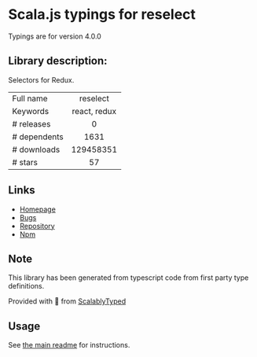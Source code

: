 
# Scala.js typings for reselect

Typings are for version 4.0.0

## Library description:
Selectors for Redux.

|                    |                 |
| ------------------ | :-------------: |
| Full name          | reselect |
| Keywords           | react, redux |
| # releases         | 0 |
| # dependents       | 1631 |
| # downloads        | 129458351 |
| # stars            | 57 |

## Links
- [Homepage](https://github.com/reduxjs/reselect#readme)
- [Bugs](https://github.com/reduxjs/reselect/issues)
- [Repository](https://github.com/reduxjs/reselect)
- [Npm](https://www.npmjs.com/package/reselect)
    


## Note
This library has been generated from typescript code from first party type definitions.

Provided with :purple_heart: from [ScalablyTyped](https://github.com/oyvindberg/ScalablyTyped)

## Usage
See [the main readme](../../readme.md) for instructions.


